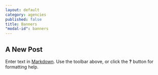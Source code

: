 ```yaml
---
layout: default
category: agencies
published: false
title: Banners
"modal-id": banners
---
```


## A New Post

Enter text in [Markdown](http://daringfireball.net/projects/markdown/). Use the toolbar above, or click the **?** button for formatting help.
